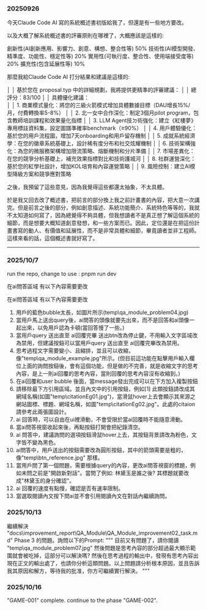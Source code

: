 ### 20250926

今天Claude Code AI 寫的系統概述書初版給我了，但還是有一些地方要改。

以及大概了解系統概述書的評審原則在哪裡了，大概應該是這樣的:

創新性(AI創新應用、影響力、創意、構想、整合性等)	50%
技術性(AI模型開發、精準度、功能性、穩定性等)	20%
實用性(可執行度、整合性、使用端接受度等)	20%
擴充性(包含延展性等)	10%

那麼我給Claude Code AI 打分結果和建議是這樣的:

│ │ 基於您在 proposal.typ 中的詳細規劃，我將提供更精準的評審建議：
│ │ 總評分：83/100
│ │ 具體優化建議：  
│ │ 1. 商業模式量化：將您的三級火箭模式增加具體數據目標（DAU增長15%/月，付費轉換率5-8%）
│ │ 2. 北一女中合作深化：制定3個月pilot program，包含教師培訓課程和效果量化指標
│ │ 3. LLM Agent技ㄉ術強化：建立《紅樓夢》專用標註資料集，設定圖譜準確率benchmark（≥90%）
│ │ 4. 用戶體驗優化：基於您的用戶流程圖，增加7天onboarding和用戶留存機制
│ │ 5. 成就系統經濟學：在您的徽章系統基礎上，設計稀有度分布和社交炫耀機制
│ │ 6. 技術架構強化：為您的微服務架構增加限流策略、熔斷機制和分片準備
│ │ 7. 市場差異化：在您的競爭分析基礎上，補充效果指標對比和技術護城河
│ │ 8. 社群運營深化：基於您的紅學社設計，增加KOL培育和內容運營策略
│ │ 9. 風險控制：建立AI模型降級方案和競爭應對策略

之後，我預留了這些意見，因為我覺得這些都還太抽象，不太具體。

於是我又回去改了概述書，把前言的部分換上我之前計畫書的內容，把大意一次講完。但是前言之後的部分，例如創意描述、系統功能簡介、系統特色等等的，我就不太知道如何寫了，因為總覺得不夠具體，但我想讀者不是真正想了解這個系統的細節，而是想要大概知道創意發想，和一些方案而已。因此，定位還是在把這份計畫書寫的動人、有價值和延展性，而不是非常具體和細節，畢竟讀者並非工程師。這樣來看的話，這個概述書就好寫了。

---

### 2025/10/7
run the repo, change to use : pnpm run dev

在ai問答區域 有以下內容需要更改

在ai問答區域 有以下內容需要更改

1. 用戶的藍色bubble太長，如圖片所示(temp\qa_module_problem04.jpg)
2. 當用戶馬上送出query後，ai問答的頭像就要先出來，而不是回答和ai頭像一起出來，以免用戶認為卡頓(當回答慢了一些。)
3. 當用戶query 送出直至 ai回覆完畢 送出btn改為停止鍵，不用輸入文字區域改為禁用，但建議按鈕可以當用戶query 送出直至 ai回覆完畢改為禁用。
4. 思考過程文字需要變小、且縮排，並且可以收縮，像"temp\qa_module_example.jpg"所示。(但目前這功能在點擊用戶輸入欄位上面的詢問按鈕後，會有這個功能，但是做的不完善，就是收縮文字的思考內容，是上一則ai回覆的思考內容，當則回覆的思考內容沒有收縮到。)
5. 在ai回覆和user bubble 後面，當message發出完成可以在下方加入複製按鈕
6. 請移除最下方引用區域。並且內文中的引用按鈕，例如[1] 此類按鈕請改成其網域名稱(如圖"temp\citationEg01.jpg")，當滑鼠hover上去會顯示其來源之網站圖標、標題、網域名稱，如圖"temp\citationEg02.jpg"。此處的citaion請參考此兩張圖設計。
7. ai 回答時，可以自由在ui裡滑動，不會受限於當ai回覆時不能隨意滑動。
8. 當ai問答視窗收起來後，再點按鈕打開會把紀錄清空。
9. ai 問答中，建議詢問的選項按鈕滑鼠hover上去，其按鈕背景請改為粉色，文字皆不變為黑色。
10. ai問答中，用戶送出的按鈕需要改為圓形按鈕，其中的箭頭需要是粗的，像"temp\btn_reference.jpg" 那樣。
11. 當用戶問了第一個問題，需要根據query的內容，更改ai問答視窗的標題，例如未問之前是"開啟新對話"。當問了例如: 林黛玉是誰之後? 其標題就要改成"林黛玉的身分確認"。
12. ai 回覆的速度有點慢，確認是否有速率限制。
13. 當選取閱讀內文按下問ai並不會引用閱讀內文在對話內繼續詢問。

### 2025/10/13 
繼續解決 "docs\improvement_report\QA_Module\QA_Module_improvement02_task.md" Phase 3 的問題。詢問以下的Prompt:
"""
目前又有問題了，請你閱讀 "temp\qa_module_problem07.jpg" 然後問題是思考內容的部分超過最大顯示範圍就會被吃掉，這部分可以解決嗎? 然後在思考過程的輸出中，發現有思考內容出現在正文的輸出處了，也請你分析這類問題。以上問題請分析根本原因，並且告訴我其原因和解方，等待我的批准，你方可繼續實行解決。
"""

### 2025/10/16

"GAME-001" complete. continue to the phase "GAME-002".